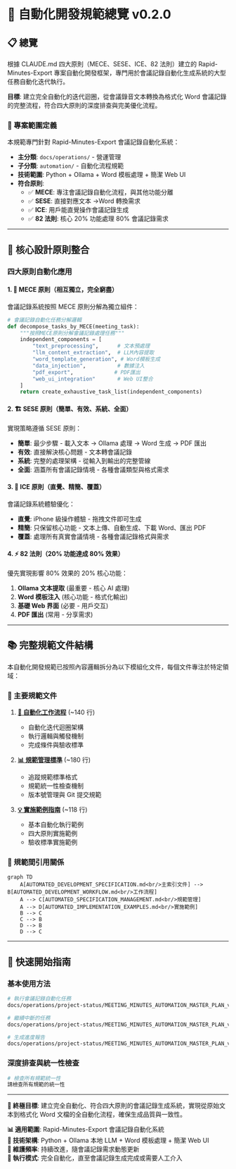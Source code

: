 # 🤖 自動化開發規範總覽 v0.2.0

## 📋 總覽

根據 CLAUDE.md 四大原則（MECE、SESE、ICE、82 法則）建立的 Rapid-Minutes-Export 專案自動化開發框架，專門用於會議記錄自動化生成系統的大型任務自動化迭代執行。

**目標**: 建立完全自動化的迭代迴圈，從會議錄音文本轉換為格式化 Word 會議記錄的完整流程，符合四大原則的深度排查與完美優化流程。

### 📁 專案範圍定義

本規範專門針對 Rapid-Minutes-Export 會議記錄自動化系統：

- **主分類**: `docs/operations/` - 營運管理
- **子分類**: `automation/` - 自動化流程規範
- **技術範圍**: Python + Ollama + Word 模板處理 + 簡潔 Web UI
- **符合原則**:
  - ✅ **MECE**: 專注會議記錄自動化流程，與其他功能分離
  - ✅ **SESE**: 直接對應文本 →Word 轉換需求
  - ✅ **ICE**: 用戶能直覺操作會議記錄生成
  - ✅ **82 法則**: 核心 20% 功能處理 80% 會議記錄需求

---

## 🎯 核心設計原則整合

### 四大原則自動化應用

#### 1. 🔄 MECE 原則（相互獨立，完全窮盡）

會議記錄系統按照 MECE 原則分解為獨立組件：

```python
# 會議記錄自動化任務分解邏輯
def decompose_tasks_by_MECE(meeting_task):
    """按照MECE原則分解會議記錄處理任務"""
    independent_components = [
        "text_preprocessing",      # 文本預處理
        "llm_content_extraction",  # LLM內容提取
        "word_template_generation", # Word模板生成
        "data_injection",          # 數據注入
        "pdf_export",             # PDF匯出
        "web_ui_integration"       # Web UI整合
    ]
    return create_exhaustive_task_list(independent_components)
```

#### 2. 🏗️ SESE 原則（簡單、有效、系統、全面）

實現策略遵循 SESE 原則：

- **簡單**: 最少步驟 - 載入文本 → Ollama 處理 → Word 生成 → PDF 匯出
- **有效**: 直接解決核心問題 - 文本轉會議記錄
- **系統**: 完整的處理架構 - 從輸入到輸出的完整管線
- **全面**: 涵蓋所有會議記錄情境 - 各種會議類型與格式需求

#### 3. 📱 ICE 原則（直覺、精簡、覆蓋）

會議記錄系統體驗優化：

- **直覺**: iPhone 級操作體驗 - 拖拽文件即可生成
- **精簡**: 只保留核心功能 - 文本上傳、自動生成、下載 Word、匯出 PDF
- **覆蓋**: 處理所有真實會議情境 - 各種會議記錄格式與需求

#### 4. ⚡ 82 法則（20% 功能達成 80% 效果）

優先實現影響 80% 效果的 20% 核心功能：

1. **Ollama 文本提取** (最重要 - 核心 AI 處理)
2. **Word 模板注入** (核心功能 - 格式化輸出)
3. **基礎 Web 界面** (必要 - 用戶交互)
4. **PDF 匯出** (常用 - 分享需求)

---

## 📚 完整規範文件結構

本自動化開發規範已按照內容邏輯拆分為以下模組化文件，每個文件專注於特定領域：

### 📖 主要規範文件

1. **[🔄 自動化工作流程](./AUTOMATED_DEVELOPMENT_WORKFLOW.md)** (~140 行)
   - 自動化迭代迴圈架構
   - 執行邏輯與觸發機制  
   - 完成條件與驗收標準

2. **[📊 規範管理標準](./AUTOMATED_SPECIFICATION_MANAGEMENT.md)** (~180 行)
   - 追蹤規範標準格式
   - 規範統一性檢查機制
   - 版本號管理與 Git 提交規範

3. **[💡 實施範例指南](./AUTOMATED_IMPLEMENTATION_EXAMPLES.md)** (~118 行)
   - 基本自動化執行範例
   - 四大原則實施範例
   - 驗收標準實施範例

### 🔄 規範間引用關係

```mermaid
graph TD
    A[AUTOMATED_DEVELOPMENT_SPECIFICATION.md<br/>主索引文件] --> B[AUTOMATED_DEVELOPMENT_WORKFLOW.md<br/>工作流程]
    A --> C[AUTOMATED_SPECIFICATION_MANAGEMENT.md<br/>規範管理]
    A --> D[AUTOMATED_IMPLEMENTATION_EXAMPLES.md<br/>實施範例]
    B --> C
    C --> B
    D --> B
    D --> C
```

---

## 🚀 快速開始指南

### 基本使用方法

```bash
# 執行會議記錄自動化任務
docs/operations/project-status/MEETING_MINUTES_AUTOMATION_MASTER_PLAN_v0.2.0.md

# 繼續中斷的任務
docs/operations/project-status/MEETING_MINUTES_AUTOMATION_MASTER_PLAN_v0.2.0.md 請繼續執行

# 生成進度報告
docs/operations/project-status/MEETING_MINUTES_AUTOMATION_MASTER_PLAN_v0.2.0.md 進度報告
```

### 深度排查與統一性檢查

```bash
# 檢查所有規範統一性
請檢查所有規範的統一性
```

---

**🎯 終極目標**: 建立完全自動化、符合四大原則的會議記錄生成系統，實現從原始文本到格式化 Word 文檔的全自動化流程，確保生成品質與一致性。

**📊 適用範圍**: Rapid-Minutes-Export 會議記錄自動化系統  
**🔧 技術架構**: Python + Ollama 本地 LLM + Word 模板處理 + 簡潔 Web UI  
**🔄 維護頻率**: 持續改進，隨會議記錄需求動態更新  
**🤖 執行模式**: 完全自動化，直至會議記錄生成完成或需要人工介入